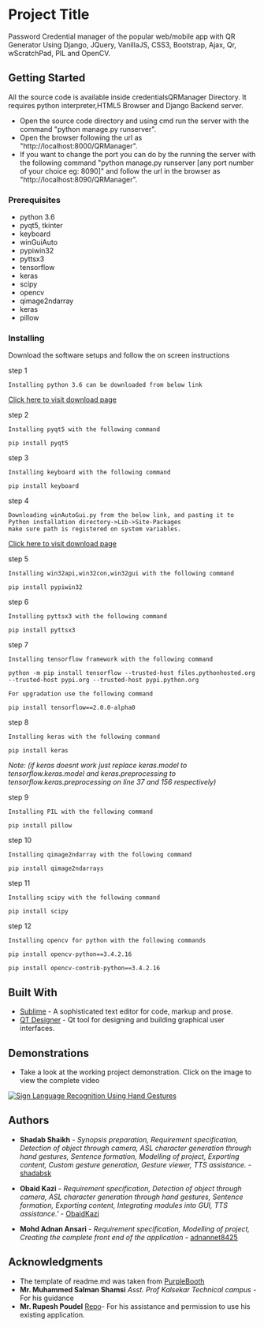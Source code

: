 # Project Title
Password Credential manager of the popular web/mobile app with QR Generator Using Django, JQuery, VanillaJS, CSS3, Bootstrap, Ajax, Qr, wScratchPad, PIL and OpenCV.

## Getting Started
All the source code is available inside credentialsQRManager Directory. It requires python interpreter,HTML5 Browser and Django Backend server.
* Open the source code directory and using cmd run the server with the command "python manage.py runserver".
* Open the browser following the url as "http://localhost:8000/QRManager".	
* If you want to change the port you can do by the running the server with the following command "python manage.py runserver [any port number of your choice eg: 8090]" and follow the url in the browser as "http://localhost:8090/QRManager".	


### Prerequisites

* python 3.6
* pyqt5, tkinter
* keyboard
* winGuiAuto
* pypiwin32
* pyttsx3
* tensorflow
* keras
* scipy
* opencv
* qimage2ndarray
* keras
* pillow


### Installing

Download the software setups and follow the on screen instructions

step 1

```
Installing python 3.6 can be downloaded from below link
```
[Click here to visit download page](https://www.python.org/downloads/release/python-360/)

step 2

```
Installing pyqt5 with the following command
```
```
pip install pyqt5
```

step 3

```
Installing keyboard with the following command
```
```
pip install keyboard
```

step 4

```
Downloading winAutoGui.py from the below link, and pasting it to Python installation directory->Lib->Site-Packages
make sure path is registered on system variables.
```
[Click here to visit download page](https://github.com/arkottke/winguiauto)

step 5

```
Installing win32api,win32con,win32gui with the following command
```
```
pip install pypiwin32
```

step 6

```
Installing pyttsx3 with the following command
```
```
pip install pyttsx3
```

step 7

```
Installing tensorflow framework with the following command
```
```
python -m pip install tensorflow --trusted-host files.pythonhosted.org --trusted-host pypi.org --trusted-host pypi.python.org
```
```
For upgradation use the following command
````
```
pip install tensorflow==2.0.0-alpha0
```

step 8

```
Installing keras with the following command
```
```
pip install keras
```
*Note: (if keras doesnt work just replace keras.model to tensorflow.keras.model and keras.preprocessing to tensorflow.keras.preprocessing on line 37 and 156 respectively)*

step 9

```
Installing PIL with the following command
```
```
pip install pillow
```

step 10

```
Installing qimage2ndarray with the following command
```
```
pip install qimage2ndarrays
```

step 11

```
Installing scipy with the following command
```
```
pip install scipy
```

step 12
```
Installing opencv for python with the following commands
```
```
pip install opencv-python==3.4.2.16
```
```
pip install opencv-contrib-python==3.4.2.16
```


## Built With

* [Sublime](https://www.sublimetext.com/3) - A sophisticated text editor for code, markup and prose. 
* [QT Designer](https://build-system.fman.io/qt-designer-download) - Qt tool for designing and building graphical user interfaces. 


## Demonstrations

* Take a look at the working project demonstration. Click on the image to view the complete video


[![Sign Language Recognition Using Hand Gestures](https://i.ytimg.com/vi/vXSTZNEkHlg/maxresdefault.jpg)](https://youtu.be/vXSTZNEkHlg)


## Authors

* **Shadab Shaikh** - *Synopsis preparation, Requirement specification, Detection of object through camera, ASL character generation through hand gestures, Sentence formation, Modelling of project, Exporting content, Custom gesture generation, Gesture viewer, TTS assistance.*  - [shadabsk](https://github.com/shadabsk)

* **Obaid Kazi** - *Requirement specification, Detection of object through camera, ASL character generation through hand gestures, Sentence formation, Exporting content, Integrating modules into GUI, TTS assistance.'* 	- [ObaidKazi](https://github.com/ObaidKazi)

* **Mohd Adnan Ansari** - *Requirement specification, Modelling of project, Creating the complete front end of the application* - [adnannet8425](https://github.com/adnannet8425)


## Acknowledgments

* The template of readme.md was taken from [PurpleBooth](https://github.com/PurpleBooth)
* **Mr. Muhammed Salman Shamsi** *Asst. Prof Kalsekar Technical campus* - For his guidance
* **Mr. Rupesh Poudel** [Repo](https://github.com/rrupeshh/Simple-Sign-Language-Detector)- For his assistance and permission to use his existing application. 
